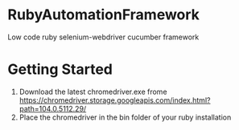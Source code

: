 # RubyAutomationFramework
Low code ruby selenium-webdriver cucumber framework

# Getting Started
1. Download the latest chromedriver.exe frome https://chromedriver.storage.googleapis.com/index.html?path=104.0.5112.29/
2. Place the chromedriver in the bin folder of your ruby installation
